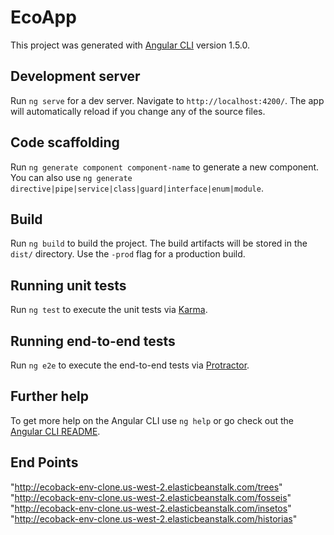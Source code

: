 # EcoApp

This project was generated with [Angular CLI](https://github.com/angular/angular-cli) version 1.5.0.

## Development server

Run `ng serve` for a dev server. Navigate to `http://localhost:4200/`. The app will automatically reload if you change any of the source files.

## Code scaffolding

Run `ng generate component component-name` to generate a new component. You can also use `ng generate directive|pipe|service|class|guard|interface|enum|module`.

## Build

Run `ng build` to build the project. The build artifacts will be stored in the `dist/` directory. Use the `-prod` flag for a production build.

## Running unit tests

Run `ng test` to execute the unit tests via [Karma](https://karma-runner.github.io).

## Running end-to-end tests

Run `ng e2e` to execute the end-to-end tests via [Protractor](http://www.protractortest.org/).

## Further help

To get more help on the Angular CLI use `ng help` or go check out the [Angular CLI README](https://github.com/angular/angular-cli/blob/master/README.md).


## End Points

"http://ecoback-env-clone.us-west-2.elasticbeanstalk.com/trees"
"http://ecoback-env-clone.us-west-2.elasticbeanstalk.com/fosseis"
"http://ecoback-env-clone.us-west-2.elasticbeanstalk.com/insetos"
"http://ecoback-env-clone.us-west-2.elasticbeanstalk.com/historias"